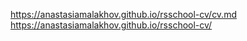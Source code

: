 https://anastasiamalakhov.github.io/rsschool-cv/cv.md     
https://anastasiamalakhov.github.io/rsschool-cv/

